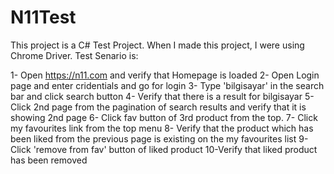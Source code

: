 # N11Test
This project is a C# Test Project. When I made this project, I were using Chrome Driver. Test Senario is:

  1- Open https://n11.com and verify that Homepage is loaded
  2- Open Login page and enter cridentials and go for login
  3- Type 'bilgisayar' in the search bar and click search button
  4- Verify that there is a result for bilgisayar
  5- Click 2nd page from the pagination of search results and verify that it is showing 2nd page
  6- Click fav button of 3rd product from the top.
  7- Click my favourites link from the top menu
  8- Verify that the product which has been liked from the previous page is existing on the my favourites list
  9- Click 'remove from fav' button of liked product
  10-Verify that liked product has been removed
